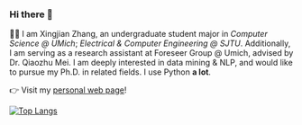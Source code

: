 ### Hi there 👋

🏄‍♂️ I am Xingjian Zhang, an undergraduate student major in _Computer Science @ UMich_; _Electrical & Computer Engineering @ SJTU_. Additionally, I am serving as a research assistant at Foreseer Group @ Umich, advised by Dr. Qiaozhu Mei. I am deeply interested in data mining & NLP, and would like to pursue my Ph.D. in related fields. I use Python **a lot**.

👉 Visit my [personal web page](https://xingjian-zhang.github.io/about/)!

[![Top Langs](https://github-readme-stats.vercel.app/api/top-langs/?username=xingjian-zhang&theme=dracula&layout=compact)](https://github.com/anuraghazra/github-readme-stats)

